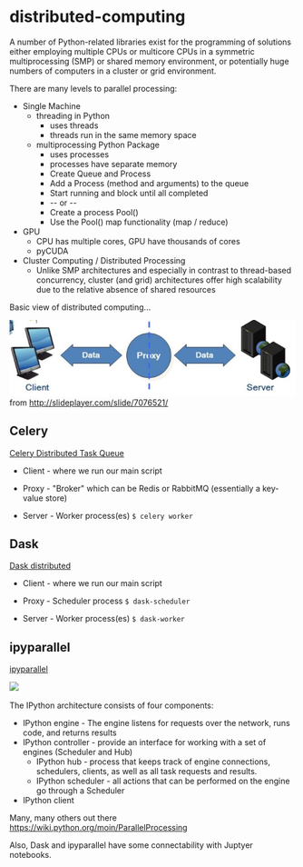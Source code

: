 # distributed-computing

A number of Python-related libraries exist for the programming of solutions either employing multiple CPUs or multicore CPUs in a symmetric multiprocessing (SMP) or shared memory environment, or potentially huge numbers of computers in a cluster or grid environment. 

There are many levels to parallel processing:
  * Single Machine          
      * threading in Python
        * uses threads 
        * threads run in the same memory space
      * multiprocessing Python Package
        * uses processes
        * processes have separate memory
        * Create Queue and Process
        * Add a Process (method and arguments) to the queue
        * Start running and block until all completed
        * -- or --
        * Create a process Pool()
        * Use the Pool() map functionality (map / reduce)
   * GPU
     * CPU has multiple cores, GPU have thousands of cores
     * pyCUDA 
   * Cluster Computing / Distributed Processing
     * Unlike SMP architectures and especially in contrast to thread-based concurrency, cluster (and grid) architectures offer high scalability due to the relative absence of shared resources

Basic view of distributed computing...

![](https://raw.githubusercontent.com/brechmos-stsci/distributed-computing/master/images/distributed.jpeg)
from http://slideplayer.com/slide/7076521/

## Celery

[Celery Distributed Task Queue](http://www.celeryproject.org)

* Client - where we run our main script

* Proxy - "Broker" which can be Redis or RabbitMQ (essentially a key-value store)

* Server - Worker process(es) `$ celery worker`

## Dask

[Dask distributed](https://distributed.readthedocs.io/en/latest/quickstart.html)

* Client - where we run our main script

* Proxy - Scheduler process `$ dask-scheduler`

* Server - Worker process(es) `$ dask-worker`

## ipyparallel

[ipyparallel](https://github.com/ipython/ipyparallel)

![](https://ipyparallel.readthedocs.io/en/latest/_images/wideView.png)

The IPython architecture consists of four components:

* IPython engine -  The engine listens for requests over the network, runs code, and returns results
* IPython controller - provide an interface for working with a set of engines (Scheduler and Hub)
  * IPython hub - process that keeps track of engine connections, schedulers, clients, as well as all task requests and results.
  * IPython scheduler - all actions that can be performed on the engine go through a Scheduler
* IPython client

Many, many others out there https://wiki.python.org/moin/ParallelProcessing

Also, Dask and ipyparallel have some connectability with Juptyer notebooks.
